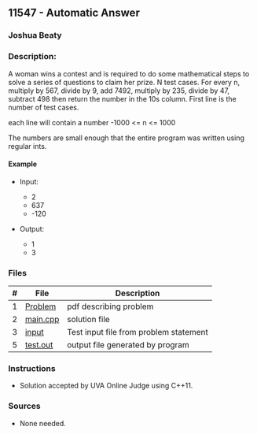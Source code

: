 ## 11547 - Automatic Answer

### Joshua Beaty

### Description:

A woman wins a contest and is required to do some mathematical steps to solve a series of questions to claim her prize. N test cases. 
For every n, multiply by 567, divide by 9, add 7492, multiply by 235, divide by 47, subtract 498 then return the number in the 10s column.
First line is the number of test cases.

each line will contain a number -1000 <= n <= 1000

The numbers are small enough that the entire program was written using regular ints.

#### Example

- Input:
  - 2
  - 637
  - -120

- Output:
  - 1
  - 3

### Files

|  #  | File                   | Description                                  |
| :-: | ---------------------- | -------------------------------------------- |
|  1  | [Problem](./P11547)    | pdf describing problem                       |
|  2  | [main.cpp](./main.cpp) | solution file                                |
|  3  | [input](./input)       | Test input file from problem statement       |
|  5  | [test.out](./test.out) | output file generated by program             |

### Instructions

- Solution accepted by UVA Online Judge using C++11.

### Sources

- None needed.